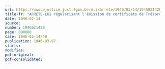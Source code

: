 ```yaml
---
url: https://www.ejustice.just.fgov.be/eli/arrete/1946/02/14/1946021420/justel
title-fr: "ARRETE-LOI régularisant l'émission de certificats de Trésorerie 3,5 p. c. de 1943 à cinq, à dix ou à vingt ans"
date: 1946-02-14
source:
number: 1946021420
page: 888888
case: 1946-02-14/49
publication: 1946-03-07
starts:
modifies:
pdf-original:
pdf-consolidated:
---
```


